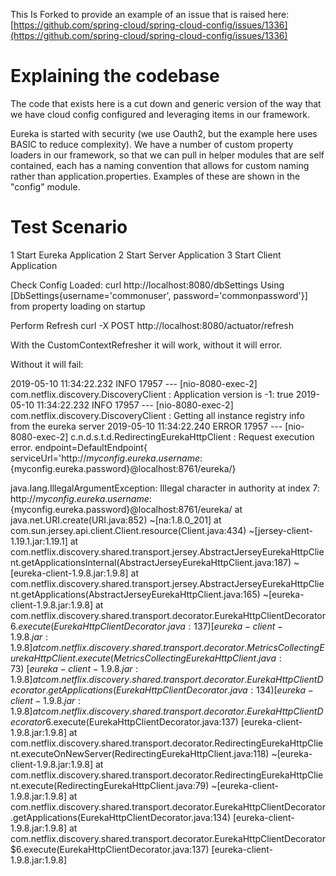 This Is Forked to provide an example of an issue that is raised here: [https://github.com/spring-cloud/spring-cloud-config/issues/1336](https://github.com/spring-cloud/spring-cloud-config/issues/1336)

# Explaining the codebase
The code that exists here is a cut down and generic version of the way that we have cloud config configured and leveraging items in our framework.

Eureka is started with security (we use Oauth2, but the example here uses BASIC to reduce complexity).
We have a number of custom property loaders in our framework, so that we can pull in helper modules that are self contained, each has a naming convention that allows for custom naming
rather than application.properties.  Examples of these are shown in the "config" module.
  

# Test Scenario
1 Start Eureka Application
2 Start Server Application
3 Start Client Application

Check Config Loaded:
curl http://localhost:8080/dbSettings
 Using [DbSettings{username='commonuser', password='commonpassword'}] from property loading on startup


Perform Refresh
curl -X POST http://localhost:8080/actuator/refresh

With the CustomContextRefresher it will work, without it will error. 


Without it will fail:

2019-05-10 11:34:22.232  INFO 17957 --- [nio-8080-exec-2] com.netflix.discovery.DiscoveryClient    : Application version is -1: true
2019-05-10 11:34:22.232  INFO 17957 --- [nio-8080-exec-2] com.netflix.discovery.DiscoveryClient    : Getting all instance registry info from the eureka server
2019-05-10 11:34:22.240 ERROR 17957 --- [nio-8080-exec-2] c.n.d.s.t.d.RedirectingEurekaHttpClient  : Request execution error. endpoint=DefaultEndpoint{ serviceUrl='http://${myconfig.eureka.username}:${myconfig.eureka.password}@localhost:8761/eureka/}

java.lang.IllegalArgumentException: Illegal character in authority at index 7: http://${myconfig.eureka.username}:${myconfig.eureka.password}@localhost:8761/eureka/
	at java.net.URI.create(URI.java:852) ~[na:1.8.0_201]
	at com.sun.jersey.api.client.Client.resource(Client.java:434) ~[jersey-client-1.19.1.jar:1.19.1]
	at com.netflix.discovery.shared.transport.jersey.AbstractJerseyEurekaHttpClient.getApplicationsInternal(AbstractJerseyEurekaHttpClient.java:187) ~[eureka-client-1.9.8.jar:1.9.8]
	at com.netflix.discovery.shared.transport.jersey.AbstractJerseyEurekaHttpClient.getApplications(AbstractJerseyEurekaHttpClient.java:165) ~[eureka-client-1.9.8.jar:1.9.8]
	at com.netflix.discovery.shared.transport.decorator.EurekaHttpClientDecorator$6.execute(EurekaHttpClientDecorator.java:137) [eureka-client-1.9.8.jar:1.9.8]
	at com.netflix.discovery.shared.transport.decorator.MetricsCollectingEurekaHttpClient.execute(MetricsCollectingEurekaHttpClient.java:73) ~[eureka-client-1.9.8.jar:1.9.8]
	at com.netflix.discovery.shared.transport.decorator.EurekaHttpClientDecorator.getApplications(EurekaHttpClientDecorator.java:134) [eureka-client-1.9.8.jar:1.9.8]
	at com.netflix.discovery.shared.transport.decorator.EurekaHttpClientDecorator$6.execute(EurekaHttpClientDecorator.java:137) [eureka-client-1.9.8.jar:1.9.8]
	at com.netflix.discovery.shared.transport.decorator.RedirectingEurekaHttpClient.executeOnNewServer(RedirectingEurekaHttpClient.java:118) ~[eureka-client-1.9.8.jar:1.9.8]
	at com.netflix.discovery.shared.transport.decorator.RedirectingEurekaHttpClient.execute(RedirectingEurekaHttpClient.java:79) ~[eureka-client-1.9.8.jar:1.9.8]
	at com.netflix.discovery.shared.transport.decorator.EurekaHttpClientDecorator.getApplications(EurekaHttpClientDecorator.java:134) [eureka-client-1.9.8.jar:1.9.8]
	at com.netflix.discovery.shared.transport.decorator.EurekaHttpClientDecorator$6.execute(EurekaHttpClientDecorator.java:137) [eureka-client-1.9.8.jar:1.9.8]
	
	
	
	
	


